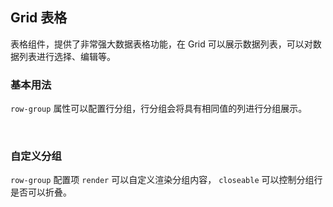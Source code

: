<div class="demo-header">
<p class="overviewicon">
  <span class="wapi-list-form"/>
</p>

## Grid 表格

<nova-uxlink widget-name="Grid"></nova-uxlink>

表格组件，提供了非常强大数据表格功能，在 Grid 可以展示数据列表，可以对数据列表进行选择、编辑等。
</div>

### 基本用法

`row-group` 属性可以配置行分组，行分组会将具有相同值的列进行分组展示。

<nova-demo-view link="grid/row-grouping"></nova-demo-view>

<br>

### 自定义分组

`row-group` 配置项 `render` 可以自定义渲染分组内容， `closeable` 可以控制分组行是否可以折叠。

<nova-demo-view link="grid/rowGroupRender"></nova-demo-view>

<br>
